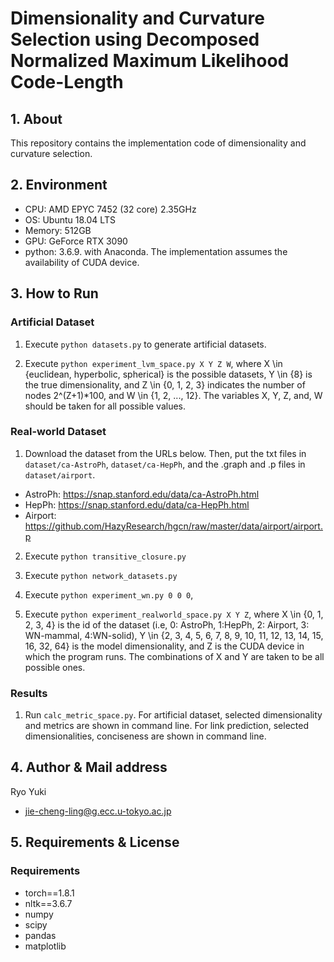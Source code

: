 # Dimensionality and Curvature Selection using Decomposed Normalized Maximum Likelihood Code-Length

## 1. About
This repository contains the implementation code of dimensionality and curvature selection.

## 2. Environment
- CPU: AMD EPYC 7452 (32 core) 2.35GHz
- OS: Ubuntu 18.04 LTS
- Memory: 512GB
- GPU: GeForce RTX 3090
- python: 3.6.9. with Anaconda.
The implementation assumes the availability of CUDA device.

## 3. How to Run
### Artificial Dataset
1. Execute `python datasets.py` to generate artificial datasets.

2. Execute `python experiment_lvm_space.py X Y Z W`, where X \in {euclidean, hyperbolic, spherical} is the possible datasets, Y \in {8} is the true dimensionality, and Z \in {0, 1, 2, 3} indicates the number of nodes 2^(Z+1)*100, and W \in {1, 2, ..., 12}. The variables X, Y, Z, and, W should be taken for all possible values.

### Real-world Dataset

1. Download the dataset from the URLs below. Then, put the txt files in `dataset/ca-AstroPh`, `dataset/ca-HepPh`, and the .graph and .p files in `dataset/airport`.
- AstroPh: https://snap.stanford.edu/data/ca-AstroPh.html
- HepPh: https://snap.stanford.edu/data/ca-HepPh.html
- Airport: https://github.com/HazyResearch/hgcn/raw/master/data/airport/airport.p

2. Execute `python transitive_closure.py`

3. Execute `python network_datasets.py`

4. Execute `python experiment_wn.py 0 0 0`,

3. Execute `python experiment_realworld_space.py X Y Z`, where X \in {0, 1, 2, 3, 4} is the id of the dataset (i.e, 0: AstroPh, 1:HepPh, 2: Airport, 3: WN-mammal, 4:WN-solid), Y \in {2, 3, 4, 5, 6, 7, 8, 9, 10, 11, 12, 13, 14, 15, 16, 32, 64} is the model dimensionality, and Z is the CUDA device in which the program runs. The combinations of X and Y are taken to be all possible ones.

### Results

1. Run `calc_metric_space.py`. For artificial dataset, selected dimensionality and metrics are shown in command line. For link prediction, selected dimensionalities, conciseness are shown in command line.

## 4. Author & Mail address
Ryo Yuki
- jie-cheng-ling@g.ecc.u-tokyo.ac.jp

## 5. Requirements & License
### Requirements
- torch==1.8.1
- nltk==3.6.7
- numpy
- scipy
- pandas
- matplotlib
